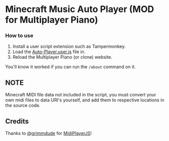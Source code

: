 # Minecraft Music Auto Player (MOD for Multiplayer Piano)

### How to use
1. Install a user script extension such as Tampermonkey.
2. Load the [Auto-Player.user.js](https://raw.githubusercontent.com/Andrew-J-Larson/Custom-JS/main/!-User-Scripts/Multiplayer%20Piano/MIDI-Player/Minecraft-Music/Auto-Player.user.js) file in.
3. Reload the Multiplayer Piano (or clone) website.

You'll know it worked if you can run the `/about` command on it.

## NOTE

Minecraft MIDI file data not included in the script, you must convert your own midi files to data URI's yourself, and add them to respective locations in the source code.

## Credits

Thanks to [@grimmdude](https://github.com/grimmdude) for [MidiPlayerJS](https://github.com/grimmdude/MidiPlayerJS)!
